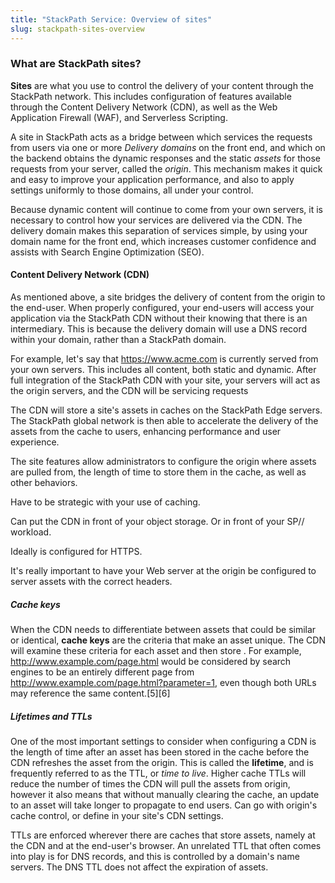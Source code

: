 ```yaml
---
title: "StackPath Service: Overview of sites"
slug: stackpath-sites-overview
---
```



### What are StackPath sites?

**Sites** are what you use to control the delivery of your content through the StackPath network.  This includes configuration of features available through the Content Delivery Network (CDN), as well as the Web Application Firewall (WAF), and Serverless Scripting.

A site in StackPath acts as a bridge between which services the requests from users via one or more *Delivery domains* on the front end, and which on the backend obtains the dynamic responses and the static *assets* for those requests from your server, called the *origin*.  This mechanism makes it quick and easy to improve your application performance, and also to apply settings uniformly to those domains, all under your control.

Because dynamic content will continue to come from your own servers, it is necessary to control how your services are delivered via the CDN.  The delivery domain makes this separation of services simple, by using your domain name for the front end, which increases customer confidence and assists with Search Engine Optimization (SEO).

#### Content Delivery Network (CDN)

As mentioned above, a site bridges the delivery of content from the origin to the end-user.  When properly configured, your end-users will access your application via the StackPath CDN without their knowing that there is an intermediary.  This is because the delivery domain will use a DNS record within your domain, rather than a StackPath domain.

For example, let's say that https://www.acme.com is currently served from your own servers.  This includes all content, both static and dynamic.  After full integration of the StackPath CDN with your site, your servers will act as the origin servers, and the CDN will be servicing requests

The CDN will store a site's assets in caches on the StackPath Edge servers.  The StackPath global network is then able to accelerate the delivery of the assets from the cache to users, enhancing performance and user experience.

The site features allow administrators to configure the origin where assets are pulled from, the length of time to store them in the cache, as well as other behaviors.

Have to be strategic with your use of caching.  

Can put the CDN in front of your object storage.  Or in front of your SP// workload.

Ideally is configured for HTTPS.

It's really important to have your Web server at the origin be configured to server assets with the correct headers.

##### Cache keys
When the CDN needs to differentiate between assets that could be similar or identical, **cache keys** are the criteria that make an asset unique.  The CDN will examine these criteria for each asset and then store .  For example, http://www.example.com/page.html would be considered by search engines to be an entirely different page from http://www.example.com/page.html?parameter=1, even though both URLs may reference the same content.[5][6]

##### Lifetimes and TTLs

One of the most important settings to consider when configuring a CDN is the length of time after an asset has been stored in the cache before the CDN refreshes the asset from the origin.  This is called the **lifetime**, and is frequently referred to as the TTL, or *time to live*. Higher cache TTLs will reduce the number of times the CDN will pull the assets from origin, however it also means that without manually clearing the cache, an update to an asset will take longer to propagate to end users.  Can go with origin's cache control, or define in your site's CDN settings.

TTLs are enforced wherever there are caches that store assets, namely at the CDN and at the end-user's browser.  An unrelated TTL that often comes into play is for DNS records, and this is controlled by a domain's name servers.  The DNS TTL does not affect the expiration of assets.

<!--
#### Web Application Firewall (WAF)

Controls the kinds of HTTP requests that can come in based on criteria such as headers and query parameters.
-->
